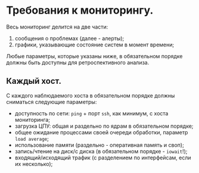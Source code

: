 Требования к мониторингу.
=========================

Весь мониторинг делится на две части:
1. сообщения о проблемах (далее - алерты);
2. графики, указывающие состояние систем в момент времени;

Любые параметры, которые указаны ниже, в обязательном порядке должны быть доступны для ретроспективного анализа.<BR>

Каждый хост.
------------

С каждого наблюдаемого хоста в обязательном порядке должны сниматься следующие параметры:

* доступность по сети:
  `ping` + порт `ssh`, как минимум, с хоста мониторинга;
* загрузка ЦПУ: общая и раздельно по ядрам в обязательном порядке;
* общее ожидание процессами своей очереди обработки, параметр `load average`;
* использование памяти (раздельно - оперативная память и своп);
* запись/чтение на диск/с диска (в обязательном порядке - `iowait`!);
* входящий/исходящий трафик (с разделением по интерфейсам, если их несколько);


